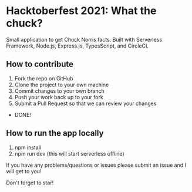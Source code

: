 # Hacktoberfest 2021: What the chuck?

Small application to get Chuck Norris facts. Built with Serverless Framework, Node.js, Express.js, TypesScript, and CircleCI.

## How to contribute

1. Fork the repo on GitHub
2. Clone the project to your own machine
3. Commit changes to your own branch
4. Push your work back up to your fork
5. Submit a Pull Request so that we can review your changes

- DONE!

## How to run the app locally

1. npm install
2. npm run dev (this will start serverless offline)

If you have any problems/questions or issues please submit an issue and I will get to you!

Don't forget to star!
